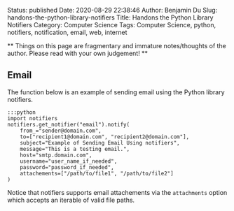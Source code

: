 Status: published
Date: 2020-08-29 22:38:46
Author: Benjamin Du
Slug: handons-the-python-library-notifiers
Title: Handons the Python Library Notifiers
Category: Computer Science
Tags: Computer Science, python, notifiers, notification, email, web, internet

**
Things on this page are fragmentary and immature notes/thoughts of the author.
Please read with your own judgement!
**

## Email

The function below is an example of sending email using the Python library notifiers.

    :::python
    import notifiers
    notifiers.get_notifier("email").notify(
        from_="sender@domain.com",
        to=["recipient1@domain.com", "recipient2@domain.com"],
        subject="Example of Sending Email Using notifiers",
        message="This is a testing email.",
        host="smtp.domain.com",
        username="user_name_if_needed",
        password="password_if_needed",
        attachements=["/path/to/file1", "/path/to/file2"]
    )

Notice that notifiers supports email attachements via the `attachments` option
which accepts an iterable of valid file paths.